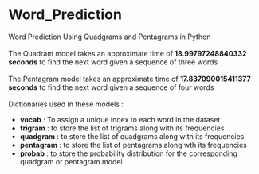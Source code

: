 # Word_Prediction
Word Prediction Using Quadgrams and Pentagrams in Python      
</br> The Quadram model takes an approximate time of **18.99797248840332 seconds** to find the next word given a sequence of three words  
</br> The Pentagram model takes an approximate time of **17.837090015411377 seconds** to find the next word given a sequence of four words  
</br> Dictionaries used in these models :  
 * **vocab** : To assign a unique index to each word in the dataset
 * **trigram**   : to store the list of trigrams along with its frequencies
 * **quadgram**  : to store the list of quadgrams along with its frequencies
 * **pentagram** : to store the list of pentagrams along wth its frequencies
 * **probab**    : to store the probability distribution for the corresponding quadgram or pentagram model
